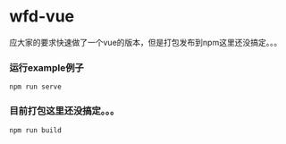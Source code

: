 # wfd-vue
应大家的要求快速做了一个vue的版本，但是打包发布到npm这里还没搞定。。。
### 运行example例子
```
npm run serve
```

### 目前打包这里还没搞定。。。
```
npm run build
```
